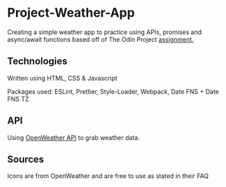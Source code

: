 # Project-Weather-App
Creating a simple weather app to practice using APIs, promises and async/await functions based off of The Odin Project [assignment.](https://www.theodinproject.com/paths/full-stack-javascript/courses/javascript/lessons/weather-app)

## Technologies
Written using HTML, CSS & Javascript

Packages used: ESLint, Prettier, Style-Loader, Webpack, Date FNS + Date FNS TZ

## API
Using [OpenWeather API](https://openweathermap.org/api) to grab weather data.

## Sources
Icons are from OpenWeather and are free to use as stated in their FAQ